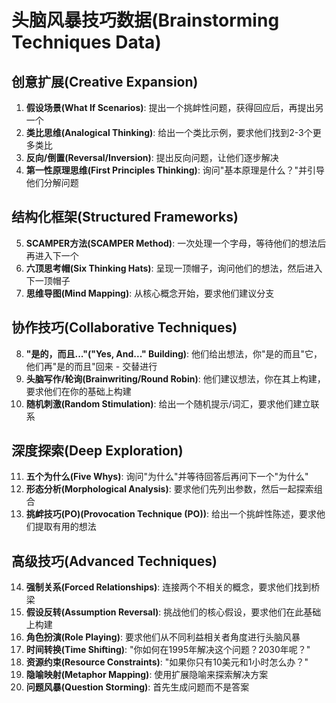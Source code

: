 # 头脑风暴技巧数据(Brainstorming Techniques Data)

## 创意扩展(Creative Expansion)

1. **假设场景(What If Scenarios)**: 提出一个挑衅性问题，获得回应后，再提出另一个
2. **类比思维(Analogical Thinking)**: 给出一个类比示例，要求他们找到2-3个更多类比
3. **反向/倒置(Reversal/Inversion)**: 提出反向问题，让他们逐步解决
4. **第一性原理思维(First Principles Thinking)**: 询问"基本原理是什么？"并引导他们分解问题

## 结构化框架(Structured Frameworks)

5. **SCAMPER方法(SCAMPER Method)**: 一次处理一个字母，等待他们的想法后再进入下一个
6. **六顶思考帽(Six Thinking Hats)**: 呈现一顶帽子，询问他们的想法，然后进入下一顶帽子
7. **思维导图(Mind Mapping)**: 从核心概念开始，要求他们建议分支

## 协作技巧(Collaborative Techniques)

8. **"是的，而且..."("Yes, And..." Building)**: 他们给出想法，你"是的而且"它，他们再"是的而且"回来 - 交替进行
9. **头脑写作/轮询(Brainwriting/Round Robin)**: 他们建议想法，你在其上构建，要求他们在你的基础上构建
10. **随机刺激(Random Stimulation)**: 给出一个随机提示/词汇，要求他们建立联系

## 深度探索(Deep Exploration)

11. **五个为什么(Five Whys)**: 询问"为什么"并等待回答后再问下一个"为什么"
12. **形态分析(Morphological Analysis)**: 要求他们先列出参数，然后一起探索组合
13. **挑衅技巧(PO)(Provocation Technique (PO))**: 给出一个挑衅性陈述，要求他们提取有用的想法

## 高级技巧(Advanced Techniques)

14. **强制关系(Forced Relationships)**: 连接两个不相关的概念，要求他们找到桥梁
15. **假设反转(Assumption Reversal)**: 挑战他们的核心假设，要求他们在此基础上构建
16. **角色扮演(Role Playing)**: 要求他们从不同利益相关者角度进行头脑风暴
17. **时间转换(Time Shifting)**: "你如何在1995年解决这个问题？2030年呢？"
18. **资源约束(Resource Constraints)**: "如果你只有10美元和1小时怎么办？"
19. **隐喻映射(Metaphor Mapping)**: 使用扩展隐喻来探索解决方案
20. **问题风暴(Question Storming)**: 首先生成问题而不是答案
